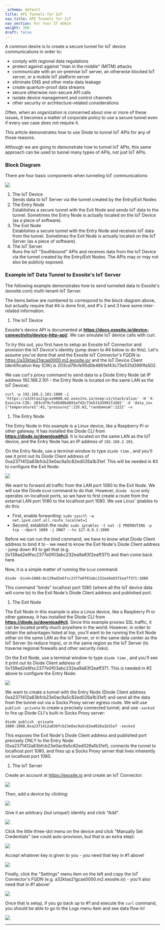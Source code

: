 ```yaml
---
_schema: default
title: API Tunnels for IoT
nav_title: API Tunnels for IoT
nav_section: For Your IT Admin
weight: 308
draft: false
---
```

A common desire is to create a secure tunnel for IoT device communications in order to:

* comply with regional data regulations
* protect against against "man in the middle" (MITM) attacks
* communicate with an on-premise IoT server, an otherwise blocked IoT server, or a mobile IoT platform server
* eliminate DNS and other meta-data leakage
* create quantum-proof data streams
* secure otherwise non-secure API calls
* isolate device management and control channels
* other security or architecture-related considerations

Often, when an organization is concerned about one or more of these issues, it becomes a matter of corporate policy to use a secure tunnel even if every use case does not require it.

This article demonstrates how to use Diode to tunnel IoT APIs for any of those reasons.

Although we are going to demonstrate how to tunnel IoT APIs, this same approach can be used to tunnel many types of APIs, not just IoT APIs.

### **Block Diagram**

There are four basic components when tunneling IoT communications:

![](/uploads/image-182.png)

1. The IoT Device<br>Sends data to IoT Server via the tunnel created by the Entry/Exit Nodes
2. The Entry Node<br>Establishes a secure tunnel with the Exit Node and sends IoT data to the tunnel. Sometimes the Entry Node is actually located on the IoT Device (as a piece of software).
3. The Exit Node<br>Establishes a secure tunnel with the Entry Node and receives IoT data from the tunnel. Sometimes the Exit Node is actually located on the IoT Server (as a piece of software).
4. The IoT Server<br>Runs the IoT "Southbound" APIs and receives data from the IoT Device via the tunnel created by the Entry/Exit Nodes. The APIs may or may not also be publicly exposed.

### **Example IoT Data Tunnel to Exosite's IoT Server**

The following example demonstrates how to send tunneled data to Exosite's (exosite.com) multi-tenant IoT Server.

The items below are numbered to correspond to the block diagram above, but actually require that \#4 is done first, and \#'s 2 and 3 have some inter-related information.

1. The IoT Device

Exosite's device API is documented at <a href="https://docs.exosite.io/device-connectivity/device-http-api/" target="_blank" rel="noopener"><strong>https://docs.exosite.io/device-connectivity/device-http-api/</strong></a>. We can simulate IoT device calls with curl.

To try this out, you first have to setup an Exosite IoT Connector and provision the IoT Device's identity (jump down to \#4 below to do this). Let's assume you've done that and the Exosite IoT Connector's FQDN is: https://a32ktas21gcas0000.m2.exosite.io/ and the IoT Device Client Identification Key (CIK) is 203cd79cfe95d0b4891ef43c73e531d3991fa502.

We use curl's proxy command to send data to a Diode Entry Node (at IP address 192.168.2.101 - the Entry Node is located on the same LAN as the IoT Device):

`curl -p 192.168.2.101:1080 -i 'https://a32ktas21gcas0000.m2.exosite.io/onep:v1/stack/alias' -H 'X-Exosite-CIK: 203cd79cfe95d0b4891ef43c73e531d3991fa502' -d 'data_in={"temperature1":42,"pressure1":135.02,"randomnum":122}’ –v`

1. The Entry Node

The Entry Node in this example is a Linux device, like a Raspberry Pi or other gateway. It has installed the DIode CLI from <a href="https://diode.io/download#cli" target="_blank" rel="noopener"><strong>https://diode.io/download#cli</strong></a>. It is located on the same LAN as the IoT device, and the Entry Node has an IP address of `192.168.2.101`.

On the Entry Node, use a terminal window to type `diode time` , and you'll see it print out its Diode Client address of 0xa2371412a83bfcb23e0ac9a5c82ed026a1b31ef. This will be needed in \#3 to configure the Exit Node:

![](/uploads/image-183.png)

We want to forward all traffic from the LAN port 1080 to the Exit Node. We will use the Diode `bind` command to do that. However, `diode -bind` only operates on localhost ports, so we have to first create a route from the external LAN port 1080 to the localhost port 1080. We use Linux' iptables to do this:

* First, enable forwarding: `sudo sysctl -w net.ipv4.conf.all.route_localnet=1`
* Second, establish the route: `sudo iptables -t nat -I PREROUTING -p tcp --dport 1080 -j DNAT --to 127.0.0.1:1080`

Before we can run the bind command, we have to know what Diode Client address to bind it to - we need to know the Exit Node's Diode Client address - jump down \#3 to get that (e.g. 0x139ad2e6fsc2377e0f03abc232ea9a83f2eaff371) and then come back here.

Now, it is a simple matter of running the `bind` command:

`diode -bind=1080:0x139ad2e6fsc2377e0f03abc232ea9a83f2eaff371:1080`

This command "binds" localhost port 1080 (where all the IoT device data will come to) to the Exit Node's Diode Client address and published port.

1. The Exit Node

The Exit Node in this example is also a Linux device, like a Raspberry Pi or other gateway. It has installed the DIode CLI from <a href="https://diode.io/download#cli" target="_blank" rel="noopener"><strong>https://diode.io/download#cli</strong></a>. Since this example proxies SSL traffic, it can be located pretty much anywhere in the world. However, in order to obtain the advantages listed at top, you'll want to be running the Exit Node either on the same LAN as the IoT Server, or in the same data center as the IoT Server (to reduce hops), or in the same region as the IoT Server (to traverse regional firewalls and other security risks).

On the Exit Node, use a terminal window to type `diode time` , and you'll see it print out its Diode Client address of 0x139ad2e6fsc2377e0f03abc232ea9a83f2eaff371. This is needed in \#2 above to configure the Entry Node:

![](/uploads/image-184.png)

We want to create a tunnel with the Entry Node (Diode Client address 0xa2371412a83bfcb23e0ac9a5c82ed026a1b31ef) and send all the data from the tunnel out via a Socks Proxy server egress route. We will use `publish -private` to create a precisely connected tunnel, and use `-socksd `to fire up Diode CLI's built-in Socks Proxy server:

`diode publish -private 1080:1080,0xa2371412a83bfcb23e0ac9a5c82ed026a1b31ef -socksd`

This exposes the Exit Node's Diode Client address and published port precisely ONLY to the Entry Node (0xa2371412a83bfcb23e0ac9a5c82ed026a1b31ef), connects the tunnel to localhost port 1080, and fires up a Socks Proxy server that lives inherently on localhost port 1080.

1. The IoT Server

Create an account at https://exosite.io and create an IoT Connector:

![](/uploads/image-185.png)

Then, add a device by clicking:

![](/uploads/image-186.png)

Give it an arbitrary (but unique!) identity and click "Add".

![](/uploads/image-187.png)

Click the little three-dot menu on the device and click "Manually Set Credentials" (we could auto-provision, but that is an extra step):

![](/uploads/image-188.png)

Accept whatever key is given to you - you need that key in \#1 above!

![](/uploads/image-189.png)

Finally, click the "Settings" menu item on the left and copy the IoT Connector's FQDN (e.g. a32ktas21gcas0000.m2.exosite.io) - you'll also need that in \#1 above!

![](/uploads/image-190.png)

Once that is setup, if you go back up to \#1 and execute the `curl` command, you should be able to go to the Logs menu item and see data flow in!

![](/uploads/image-191.png)

---

&nbsp;
